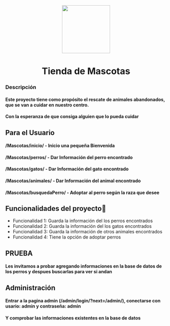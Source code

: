 <div id="Mascotas" align="center">
  <img src="https://i.imgur.com/XWgFzFt.png" width="150" />
  <h1 align="center">Tienda de Mascotas</h1>
</div>


<h3> Descripción </h3>

  <h4>Este proyecto tiene como propósito el rescate de animales abandonados, que se van a cuidar en nuestro centro.</h4>
  <h4>Con la esperanza de que consiga alguien que lo pueda cuidar</h4>

## Para el Usuario

  <h4>/Mascotas/inicio/ - Inicio una pequeña Bienvenida</h4>
  <h4>/Mascotas/perros/ - Dar Información del perro encontrado</h4>
  <h4>/Mascotas/gatos/ - Dar Información del gato encontrado</h4>
  <h4>/Mascotas/animales/ - Dar Información del animal encontrado</h4>
  <h4>/Mascotas/busquedaPerro/ - Adoptar al perro según la raza que desee</h4>

## Funcionalidades del proyecto🔨

- Funcionalidad 1: Guarda la información del los perros encontrados
- Funcionalidad 2: Guarda la información del los gatos encontrados
- Funcionalidad 3: Guarda la información de otros animales encontrados
- Funcionalidad 4: Tiene la opción de adoptar perros

## PRUEBA 
  <h4>Les invitamos a probar agregando informaciones en la base de datos de los perros y despues buscarlas para ver si andan</h4>

## Administración
  <h4> Entrar a la pagina admin (/admin/login/?next=/admin/), conectarse con usario: admin y contraseña: admin</h4>
  <h4> Y comprobar las informaciones existentes en la base de datos</h4>
